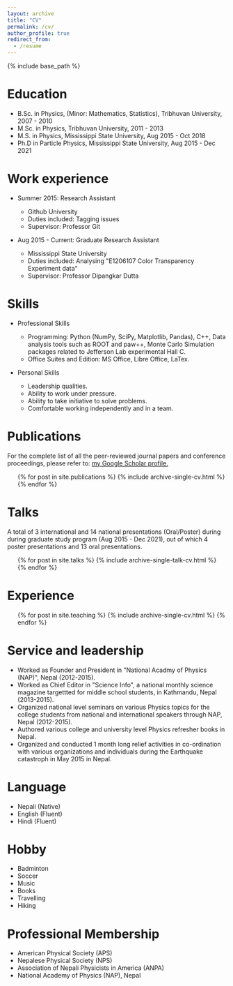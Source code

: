 ```yaml
---
layout: archive
title: "CV"
permalink: /cv/
author_profile: true
redirect_from:
  - /resume
---
```


{% include base_path %}

Education
======
* B.Sc. in Physics, (Minor: Mathematics, Statistics), Tribhuvan University, 2007 - 2010
* M.Sc. in Physics, Tribhuvan University, 2011 - 2013
* M.S. in Physics, Mississippi State University, Aug 2015 - Oct 2018
* Ph.D in Particle Physics, Mississippi State University, Aug 2015 - Dec 2021

Work experience
======
* Summer 2015: Research Assistant
  * Github University
  * Duties included: Tagging issues
  * Supervisor: Professor Git

* Aug 2015 - Current: Graduate Research Assistant
  * Mississippi State University
  * Duties included: Analysing "E1206107 Color Transparency Experiment data"
  * Supervisor: Professor Dipangkar Dutta
    
Skills
======
* Professional Skills
  * Programming: Python (NumPy, SciPy, Matplotlib, Pandas), C++, Data analysis tools such as ROOT and paw++, Monte Carlo Simulation packages related to Jefferson Lab experimental Hall C.
  * Office Suites and Edition: MS Office, Libre Office, LaTex.
  
* Personal Skills
  * Leadership qualities.
  * Ability to work under pressure.
  * Ability to take initiative to solve problems.
  * Comfortable working independently and in a team.

Publications
======
For the complete list of all the peer-reviewed journal papers and conference proceedings, please refer to: <u><a href="{{author.googlescholar}}">my Google Scholar profile</a>.</u>

  <ul>{% for post in site.publications %}
    {% include archive-single-cv.html %}
  {% endfor %}</ul>
  
Talks
======
A total of 3 international and 14 national presentations (Oral/Poster) during during graduate study program (Aug 2015 - Dec 2021), out of which 4 poster presentations and 13 oral presentations.
 
  <ul>{% for post in site.talks %}
    {% include archive-single-talk-cv.html %}
  {% endfor %}</ul>
  
Experience
======
  <ul>{% for post in site.teaching %}
    {% include archive-single-cv.html %}
  {% endfor %}</ul>
  
Service and leadership
======
* Worked as Founder and President in "National Acadmy of Physics (NAP)", Nepal (2012-2015).
* Worked as Chief Editor in "Science Info", a national monthly science magazine targettted for middle school students, in Kathmandu, Nepal (2013-2015).
* Organized national level seminars on various Physics topics for the college students from national and international speakers through NAP, Nepal (2012-2015).
* Authored various college and university level Physics refresher books in Nepal.
* Organized and conducted 1 month long relief activities in co-ordination with various organizations and individuals during the Earthquake catastroph in May 2015 in Nepal.

Language
======
* Nepali (Native)
* English (Fluent)
* Hindi (Fluent)

Hobby
======
* Badminton
* Soccer
* Music
* Books
* Travelling
* Hiking

Professional Membership
======
* American Physical Society (APS)
* Nepalese Physical Society (NPS)
* Association of Nepali Physicists in America (ANPA)
* National Academy of Physics (NAP), Nepal
